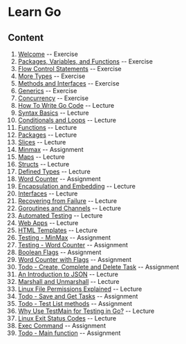 # Learn Go

## Content

1. [Welcome](./go-ex1-tour-welcome.md) -- Exercise
2. [Packages, Variables, and Functions](./go-ex2-tour-packages-variables-functions.md) -- Exercise
3. [Flow Control Statements](./go-ex3-tour-flow-control-statements.md) -- Exercise
4. [More Types](./go-ex4-tour-more-types.md) -- Exercise
5. [Methods and Interfaces](./go-ex5-tour-methods-and-interfaces.md) -- Exercise
6. [Generics](./go-ex6-tour-generics.md) -- Exercise
7. [Concurrency](./go-ex7-tour-concurrency.md) -- Exercise
8. [How To Write Go Code](./go-lec1-how-to-write-go-code.md) -- Lecture
9. [Syntax Basics](./go-lec-head-first-go-syntax-basics.md) -- Lecture
10. [Conditionals and Loops](./go-lec-head-first-go-conditionals-and-loops.md) -- Lecture
11. [Functions](./go-lec-head-first-go-functions.md) -- Lecture
12. [Packages](./go-lec-head-first-go-packages.md) -- Lecture
13. [Slices](./go-lec-head-first-go-slices.md) -- Lecture
14. [Minmax](./go-as-minmax.md) -- Assignment
15. [Maps](./go-lec-head-first-go-maps.md) -- Lecture
16. [Structs](./go-lec-head-first-go-structs.md) -- Lecture
17. [Defined Types](./go-lec-head-first-go-defined-types.md) -- Lecture
18. [Word Counter](./go-as-word-counter.md) -- Assignment
19. [Encapsulation and Embedding](./go-lec-head-first-go-encapsulation.md) -- Lecture
20. [Interfaces](./go-lec-head-first-go-interfaces.md) -- Lecture
21. [Recovering from Failure](./go-lec-head-first-go-recovering-from-failure.md) -- Lecture
22. [Goroutines and Channels](./go-lec-head-first-go-goroutines-and-channels.md) -- Lecture
23. [Automated Testing](./go-lec-head-first-go-automated-testing.md) -- Lecture
24. [Web Apps](./go-lec-head-first-go-web-apps.md) -- Lecture
25. [HTML Templates](./go-lec-head-first-go-html-templates.md) -- Lecture
26. [Testing - MinMax](./go-as-test-minmax.md) -- Assignment
27. [Testing - Word Counter](./go-as-test-word-counter.md) -- Assignment
28. [Boolean Flags](./go-as-boolean-flags.md) -- Assignment
29. [Word Counter with Flags](./go-as-word-counter-with-flags.md) -- Assignment
30. [Todo - Create, Complete and Delete Task](./go-as-todo-create-complete-delete-task.md) -- Assignment
31. [An Introduction to JSON](./go-lec-an-intro-to-json.md) -- Lecture
32. [Marshall and Unmarshall](./go-lec-marshall-and-unmarshall.md) -- Lecture
33. [Linux File Permissions Explained](./go-lec-linux-file-permissions-explained.md) -- Lecture
34. [Todo - Save and Get Tasks](./go-as-todo-save-and-get-tasks.md) -- Assignment
35. [Todo - Test List methods](./go-as-todo-test-list-methods.md) -- Assignment
36. [Why Use TestMain for Testing in Go?](./go-lec-why-use-test-main-for-go-testing.md) -- Lecture
37. [Linux Exit Status Codes](./go-lec-linux-exit-status-codes.md) -- Lecture
38. [Exec Command](./go-as-exec-command.md) -- Assignment
39. [Todo - Main function](./go-as-todo-main-func.md) -- Assignment
